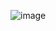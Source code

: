 ![image](https://user-images.githubusercontent.com/36649115/51367629-5aaeb780-1aa0-11e9-9469-ecff01fb6f88.png)
